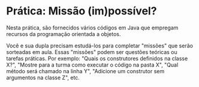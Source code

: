 # Prática: Missão (im)possível?

Nesta prática, são fornecidos vários códigos em Java que empregam recursos da programação orientada a objetos.

Você e sua dupla precisam estudá-los para completar "missões" que serão sorteadas em aula.
Essas "missões" podem ser questões teóricas ou tarefas práticas. Por exemplo: "Quais os construtores definidos na classe X?", "Mostre para a turma como executar o código na pasta X", "Qual método será chamado na linha Y", "Adicione um construtor sem argumentos na classe Z", etc.




